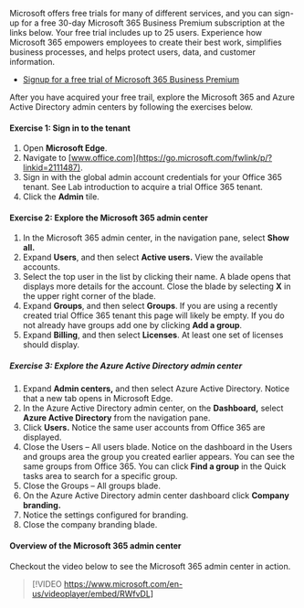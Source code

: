 Microsoft offers free trials for many of different services, and you can sign-up for a free 30-day Microsoft 365 Business Premium subscription at the links below. Your free trial includes up to 25 users. Experience how Microsoft 365 empowers employees to create their best work, simplifies business processes, and helps protect users, data, and customer information.

- [Signup for a free trial of Microsoft 365 Business Premium](https://go.microsoft.com/fwlink/p/?LinkID=2102309&clcid=0x409&culture=en-us&country=US)

After you have acquired your free trail, explore the Microsoft 365 and Azure Active Directory admin centers by following the exercises below.

#### Exercise 1: Sign in to the tenant
1. Open **Microsoft Edge**.
2. Navigate to [www.office.com](https://go.microsoft.com/fwlink/p/?linkid=2111487).
3. Sign in with the global admin account credentials for your Office 365 tenant. See Lab introduction to acquire a trial Office 365 tenant.
4. Click the **Admin** tile.

#### Exercise 2: Explore the Microsoft 365 admin center
1. In the Microsoft 365 admin center, in the navigation pane, select **Show all.**
2. Expand **Users**, and then select **Active users.** View the available accounts.
3. Select the top user in the list by clicking their name. A blade opens that displays more details for the account. Close the blade by selecting **X** in the upper right corner of the blade.
4. Expand **Groups**, and then select **Groups**. If you are using a recently created trial Office 365 tenant this page will likely be empty. If you do not already have groups add one by clicking **Add a group**.
5. Expand **Billing**, and then select **Licenses**. At least one set of licenses should display.

##### Exercise 3: Explore the Azure Active Directory admin center
1. Expand **Admin centers,** and then select Azure Active Directory. Notice that a new tab opens in Microsoft Edge.
2. In the Azure Active Directory admin center, on the **Dashboard,** select **Azure Active Directory** from the navigation pane.
3. Click **Users.** Notice the same user accounts from Office 365 are displayed.
4. Close the Users – All users blade. Notice on the dashboard in the Users and groups area the group you created earlier appears. You can see the same groups from Office 365. You can click **Find a group** in the Quick tasks area to search for a specific group.
5. Close the Groups – All groups blade.
6. On the Azure Active Directory admin center dashboard click **Company branding.**
7. Notice the settings configured for branding.
8. Close the company branding blade.

#### Overview of the Microsoft 365 admin center
Checkout the video below to see the Microsoft 365 admin center in action.

> [!VIDEO https://www.microsoft.com/en-us/videoplayer/embed/RWfvDL]